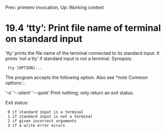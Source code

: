 Prev: printenv invocation,  Up: Working context

19.4 ‘tty’: Print file name of terminal on standard input
=========================================================

‘tty’ prints the file name of the terminal connected to its standard
input.  It prints ‘not a tty’ if standard input is not a terminal.
Synopsis:

     tty [OPTION]...

   The program accepts the following option.  Also see *note Common
options::.

‘-s’
‘--silent’
‘--quiet’
     Print nothing; only return an exit status.

   Exit status:

     0 if standard input is a terminal
     1 if standard input is not a terminal
     2 if given incorrect arguments
     3 if a write error occurs

